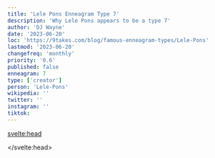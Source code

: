 ```yaml
---
title: 'Lele Pons Enneagram Type 7'
description: 'Why Lele Pons appears to be a type 7'
author: 'DJ Wayne'
date: '2023-06-20'
loc: 'https://9takes.com/blog/famous-enneagram-types/Lele-Pons'
lastmod: '2023-06-20'
changefreq: 'monthly'
priority: '0.6'
published: false
enneagram: 7
type: ['creator']
person: 'Lele-Pons'
wikipedia: ''
twitter: ''
instagram: ''
tiktok:
---
```


<!-- notes:
Lele Pons Instagram
Lele Pons YouTube
Lele Pons videos
Lele Pons TikTok
Lele Pons net worth
Lele Pons songs
Lele Pons and Juanpa Zurita
Lele Pons biography
Lele Pons comedy
Lele Pons Vines
Lele Pons music
Lele Pons book
Lele Pons podcast
Lele Pons movies and TV shows
Lele Pons awards
Lele Pons photoshoot
Lele Pons collaborations
Lele Pons interviews
Lele Pons merchandise
Lele Pons tour

lele pons onlyfans
1K – 10K
lele pons only fans
100 – 1K
lele pons tiktok
100 – 1K
lelepon
100 – 1K
lele pons youtube
100 – 1K

lay lay pons
100 – 1K
0%
+900%

lip sync battle lele pons
tiktok lele pons
black eyed peas lele pons
lele pons black eyed peas
aitana hilton
lip sync battle prince royce
onlyfans lele pons
lele pons makeup
youtube pons
tiktok pons
lele taehyung
lele pons photoshop
lele pons boots

-->

<!-- <script>
	import  PopCard  from "$lib/components/atoms/PopCard.svelte";
</script>
<div
	style="display: flex;
    justify-content: center;
    margin: 1rem 0;
	"
>
	<PopCard
		image={`/types/7s/${'Lele-Pons'}.webp`}
		showIcon={false}
		enneagramType=""
		displayText="Lele Pons"
		subtext=""
	/>
</div> -->

<p class="firstLetter"></p>

<svelte:head>

</svelte:head>
